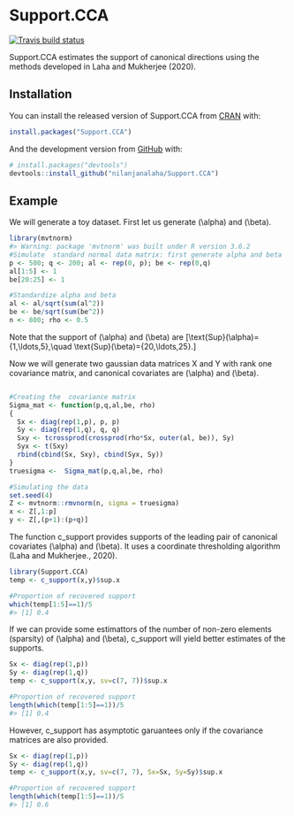 
<!-- README.md is generated from README.Rmd. Please edit that file -->

# Support.CCA

<!-- badges: start -->

[![Travis build
status](https://travis-ci.org/nilanjanalaha/Support.CCA.svg?branch=master)](https://travis-ci.org/nilanjanalaha/Support.CCA)
<!-- badges: end -->

Support.CCA estimates the support of canonical directions using the
methods developed in Laha and Mukherjee (2020).

## Installation

You can install the released version of Support.CCA from
[CRAN](https://CRAN.R-project.org) with:

``` r
install.packages("Support.CCA")
```

And the development version from [GitHub](https://github.com/) with:

``` r
# install.packages("devtools")
devtools::install_github("nilanjanalaha/Support.CCA")
```

## Example

We will generate a toy dataset. First let us generate \(\alpha\) and
\(\beta\).

``` r
library(mvtnorm)
#> Warning: package 'mvtnorm' was built under R version 3.6.2
#Simulate  standard normal data matrix: first generate alpha and beta
p <- 500; q <- 200; al <- rep(0, p); be <- rep(0,q)
al[1:5] <- 1
be[20:25] <- 1

#Standardize alpha and beta
al <- al/sqrt(sum(al^2))
be <- be/sqrt(sum(be^2))
n <- 800; rho <- 0.5
```

Note that the support of \(\alpha\) and \(\beta\) are
\[\text{Sup}(\alpha)=\{1,\ldots,5\},\quad \text{Sup}(\beta)=\{20,\ldots,25\}.\]

Now we will generate two gaussian data matrices X and Y with rank one
covariance matrix, and canonical covariates are \(\alpha\) and
\(\beta\).

``` r

#Creating the  covariance matrix
Sigma_mat <- function(p,q,al,be, rho)
{
  Sx <- diag(rep(1,p), p, p)
  Sy <- diag(rep(1,q), q, q)
  Sxy <- tcrossprod(crossprod(rho*Sx, outer(al, be)), Sy)
  Syx <- t(Sxy)
  rbind(cbind(Sx, Sxy), cbind(Syx, Sy))
}
truesigma <-  Sigma_mat(p,q,al,be, rho)

#Simulating the data
set.seed(4)
Z <- mvtnorm::rmvnorm(n, sigma = truesigma)
x <- Z[,1:p]
y <- Z[,(p+1):(p+q)]
```

The function c\_support provides supports of the leading pair of
canonical covariates \(\alpha\) and \(\beta\). It uses a coordinate
thresholding algorithm (Laha and Mukherjee., 2020).

``` r
library(Support.CCA)
temp <- c_support(x,y)$sup.x

#Proportion of recovered support
which(temp[1:5]==1)/5
#> [1] 0.4
```

If we can provide some estimattors of the number of non-zero elements
(sparsity) of \(\alpha\) and \(\beta\), c\_support will yield better
estimates of the supports.

``` r
Sx <- diag(rep(1,p))
Sy <- diag(rep(1,q))
temp <- c_support(x,y, sv=c(7, 7))$sup.x

#Proportion of recovered support
length(which(temp[1:5]==1))/5
#> [1] 0.4
```

However, c\_support has asymptotic garuantees only if the covariance
matrices are also provided.

``` r
Sx <- diag(rep(1,p))
Sy <- diag(rep(1,q))
temp <- c_support(x,y, sv=c(7, 7), Sx=Sx, Sy=Sy)$sup.x

#Proportion of recovered support
length(which(temp[1:5]==1))/5
#> [1] 0.6
```
